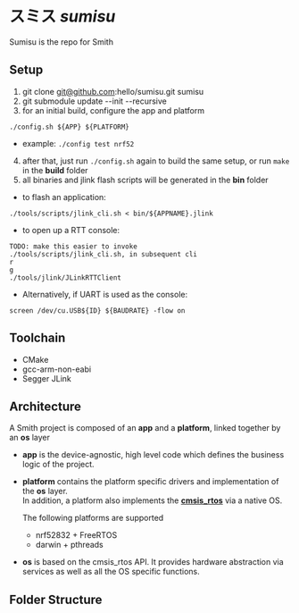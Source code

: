 # スミス _sumisu_
Sumisu is the repo for Smith

## Setup
1. git clone git@github.com:hello/sumisu.git sumisu
2. git submodule update --init --recursive
3. for an initial build, configure the app and platform
```
./config.sh ${APP} ${PLATFORM}
```
  * example: ```./config test nrf52```
4. after that, just run ```./config.sh``` again to build the same setup, or run ```make``` in the **build** folder
5. all binaries and jlink flash scripts will be generated in the **bin** folder
  * to flash an application:
  ```
  ./tools/scripts/jlink_cli.sh < bin/${APPNAME}.jlink
  ```
  * to open up a RTT console:
  ```
  TODO: make this easier to invoke
  ./tools/scripts/jlink_cli.sh, in subsequent cli
  r
  g
  ./tools/jlink/JLinkRTTClient
  ```
  * Alternatively, if UART is used as the console:
  ```
  screen /dev/cu.USB${ID} ${BAUDRATE} -flow on
  ```

## Toolchain
* CMake
* gcc-arm-non-eabi
* Segger JLink

## Architecture
A Smith project is composed of an **app** and  a **platform**, linked together by an **os** layer
* **app** is the device-agnostic, high level code which defines the business logic of the project.
* **platform** contains the platform specific drivers and implementation of the **os** layer.  
  In addition, a platform also implements the [**cmsis_rtos**](https://www.keil.com/pack/doc/CMSIS/RTOS/html/index.html) via a native OS.

  The following platforms are supported
    * nrf52832 + FreeRTOS
    * darwin + pthreads


* **os** is based on the cmsis_rtos API.  It provides hardware abstraction via services as well as all the OS specific functions.

## Folder Structure
